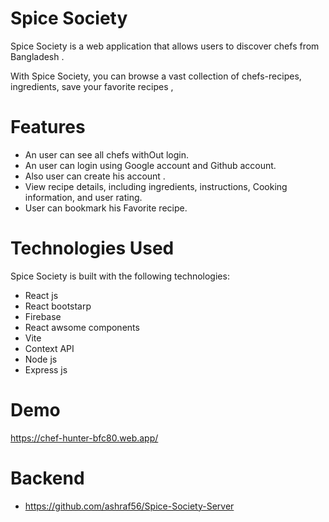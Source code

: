 # **Spice Society**

Spice Society is a web application that allows users to discover  chefs from Bangladesh . 

With Spice Society, you can browse a vast collection of chefs-recipes, ingredients, save your favorite recipes ,

# **Features**

- An user can see all chefs withOut login.
- An user can login using Google account and Github account.
- Also user can create his account .
- View recipe details, including ingredients, instructions, Cooking information, and user rating.
- User can bookmark his Favorite recipe.

# **Technologies Used**
Spice Society is built with the following technologies:
 - React js
 - React bootstarp
 - Firebase 
 - React awsome components
 - Vite 
 - Context API
 - Node js
 - Express js


# **Demo**

https://chef-hunter-bfc80.web.app/


# **Backend**

- https://github.com/ashraf56/Spice-Society-Server